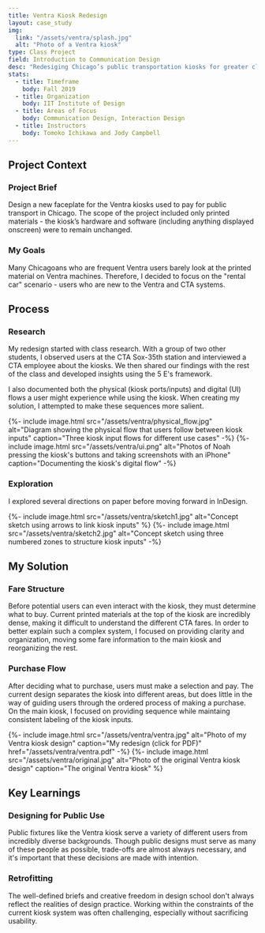 ```yaml
---
title: Ventra Kiosk Redesign
layout: case_study
img:
  link: "/assets/ventra/splash.jpg"
  alt: "Photo of a Ventra kiosk"
type: Class Project
field: Introduction to Communication Design
desc: "Redesiging Chicago’s public transportation kiosks for greater clarity and usability."
stats:
  - title: Timeframe
    body: Fall 2019
  - title: Organization
    body: IIT Institute of Design
  - title: Areas of Focus
    body: Communication Design, Interaction Design
  - title: Instructors
    body: Tomoko Ichikawa and Jody Campbell
---
```

## Project Context
### Project Brief
Design a new faceplate for the Ventra kiosks used to pay for public transport in Chicago. The scope of the project included only printed materials - the kiosk’s hardware and software (including anything displayed onscreen) were to remain unchanged.

### My Goals
Many Chicagoans who are frequent Ventra users barely look at the printed material on Ventra machines. Therefore, I decided to focus on the "rental car" scenario - users who are new to the Ventra and CTA systems.

## Process
### Research
My redesign started with class research. With a group of two other students, I observed users at the CTA Sox-35th station and interviewed a CTA employee about the kiosks. We then shared our findings with the rest of the class and developed insights using the 5 E's framework.

I also documented both the physical (kiosk ports/inputs) and digital (UI) flows a user might experience while using the kiosk. When creating my solution, I attempted to make these sequences more salient.

<div class="two-col">
  {%- include image.html src="/assets/ventra/physical_flow.jpg" alt="Diagram showing the physical flow that users follow between kiosk inputs" caption="Three kiosk input flows for different use cases" -%}
  {%- include image.html src="/assets/ventra/ui.png" alt="Photos of Noah pressing the kiosk's buttons and taking screenshots with an iPhone" caption="Documenting the kiosk's digital flow" -%}
</div>

### Exploration
I explored several directions on paper before moving forward in InDesign.

<div class="two-col">
  {%- include image.html src="/assets/ventra/sketch1.jpg" alt="Concept sketch using arrows to link kiosk inputs" %}
  {%- include image.html src="/assets/ventra/sketch2.jpg" alt="Concept sketch using three numbered zones to structure kiosk inputs" -%}
</div>

## My Solution
### Fare Structure
Before potential users can even interact with the kiosk, they must determine what to buy. Current printed materials at the top of the kiosk are incredibly dense, making it difficult to understand the different CTA fares. In order to better explain such a complex system, I focused on providing clarity and organization, moving some fare information to the main kiosk and reorganizing the rest.

### Purchase Flow
After deciding what to purchase, users must make a selection and pay. The current design separates the kiosk into different areas, but does little in the way of guiding users through the ordered process of making a purchase. On the main kiosk, I focused on providing sequence while maintaing consistent labeling of the kiosk inputs.

<div class="two-col">
  {%- include image.html src="/assets/ventra/ventra.jpg" alt="Photo of my Ventra kiosk design" caption="My redesign (click for PDF)" href="/assets/ventra/ventra.pdf" -%}
  {%- include image.html src="/assets/ventra/original.jpg" alt="Photo of the original Ventra kiosk design" caption="The original Ventra kiosk" %}
</div>

## Key Learnings
### Designing for Public Use
Public fixtures like the Ventra kiosk serve a variety of different users from incredibly diverse backgrounds. Though public designs must serve as many of these people as possible, trade-offs are almost always necessary, and it's important that these decisions are made with intention.

### Retrofitting
The well-defined briefs and creative freedom in design school don't always reflect the realities of design practice. Working within the constraints of the current kiosk system was often challenging, especially without sacrificing usability.